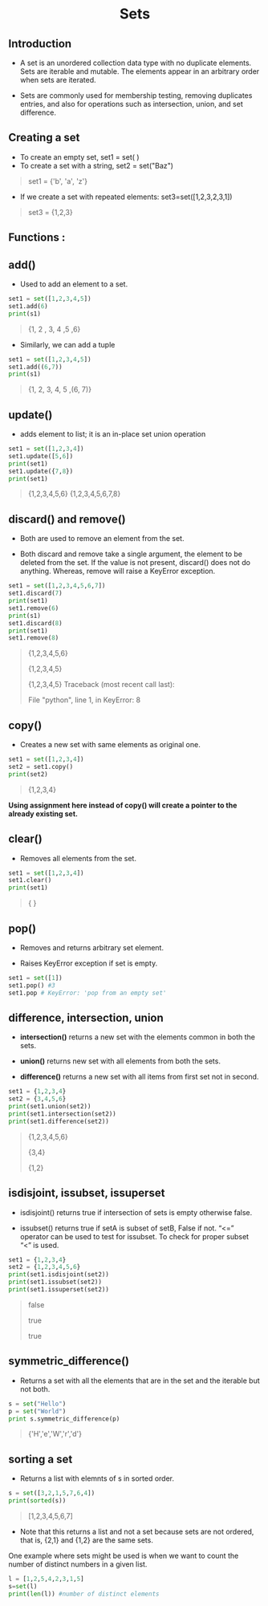 <h1 align="center">Sets</h1>

## Introduction

- A set is an unordered collection data type with no duplicate elements. Sets are iterable and mutable. The elements appear in an arbitrary order when sets are iterated.

- Sets are commonly used for membership testing, removing duplicates entries, and also for operations such as intersection, union, and set difference.

## Creating a set
- To create an empty set, set1 = set( )
- To create a set with a string, set2 = set("Baz")
> set1 = {'b', 'a', 'z'}
- If we create a set with repeated elements: set3=set([1,2,3,2,3,1])
> set3 = {1,2,3}
## Functions :
<!--
| <center>Method name</center> | <center>Exlpanation</center> | <center>Use</center> |
|----|:---|:---|
| **append** | Adds a new item to the end of the list | list.append(item) |
| **insert** |Inserts element at ith position in list | list.insert(i, item) |
| **pop** | Pop and return the last item from the list | list.pop() |
| **pop** | Pop and return the ith item from the list| list.pop(i) |
| **sort** | Modifies a list to be sorted | list.sort() |
| **reverse** | Modifies a list to be in reverse order | list.reverse() |
| **del** |Deletes element in ith position | del l[i] |
| **index**|Returns index of first occurrence of item | list.index(item) |
| **count** |Returns number of occurrences of item | list.count(item) |
| **remove** |Deletes element in ith position | list.remove(item) |
| **extend** |Adds second list to end of first list | l1.extend(l2) | -->

## add()

- Used to add an element to a set.
```Python
set1 = set([1,2,3,4,5])
set1.add(6)
print(s1)
```
> {1, 2 , 3, 4 ,5 ,6}

- Similarly, we can add a tuple
```Python
set1 = set([1,2,3,4,5])
set1.add((6,7))
print(s1)
```
> {1, 2, 3, 4, 5 ,(6, 7)}

## update()
- adds element to list; it is an in-place set union operation
```python
set1 = set([1,2,3,4])
set1.update([5,6])
print(set1)
set1.update({7,8})
print(set1)
```
>{1,2,3,4,5,6}
>{1,2,3,4,5,6,7,8}

## discard() and remove()

- Both are used to remove an element from the set.

- Both discard and remove take a single argument, the element to be deleted from the set. If the value is not present, discard() does not do anything. Whereas, remove will raise a KeyError exception.
```Python
set1 = set([1,2,3,4,5,6,7])
set1.discard(7)
print(set1)
set1.remove(6)
print(s1)
set1.discard(8)
print(set1)
set1.remove(8)
```
> {1,2,3,4,5,6}
>
> {1,2,3,4,5}
>
>{1,2,3,4,5}
 Traceback (most recent call last):
>
>   File "python", line 1, in <module>
KeyError: 8

## copy()

- Creates a new set with same elements as original one.
```python
set1 = set([1,2,3,4])
set2 = set1.copy()
print(set2)
```
> {1,2,3,4}

**Using assignment here instead of copy() will create a pointer to the already existing set.**

## clear()
- Removes all elements from the set.
```python
set1 = set([1,2,3,4])
set1.clear()
print(set1)
```
> { }

## pop()
- Removes and returns arbitrary set element.

- Raises KeyError exception if set is empty.
```python
set1 = set([1])
set1.pop() #3
set1.pop # KeyError: 'pop from an empty set'
```

## difference, intersection, union

- **intersection()** returns a new set with the elements common in both the sets.

- **union()** returns new set with all elements from both the sets.

- **difference()** returns a new set with all items from first set not in second.
```python
set1 = {1,2,3,4}
set2 = {3,4,5,6}
print(set1.union(set2))
print(set1.intersection(set2))
print(set1.difference(set2))
```
> {1,2,3,4,5,6}
>
> {3,4}
>
> {1,2}

## isdisjoint, issubset, issuperset

- isdisjoint() returns true if intersection of sets is empty otherwise false.

- issubset() returns true if setA is subset of setB, False if not. “<=” operator can be used to test for issubset. To check for proper subset “<” is used.
```python
set1 = {1,2,3,4}
set2 = {1,2,3,4,5,6}
print(set1.isdisjoint(set2))
print(set1.issubset(set2))
print(set1.issuperset(set2))
```
>false
>
>true
>
>true

## symmetric_difference()

- Returns a set with all the elements that are in the set and the iterable but not both.
```python
s = set("Hello")
p = set("World")
print s.symmetric_difference(p)
```
>{'H','e','W','r','d'}

## sorting a set
- Returns a list with elemnts of s in sorted order.
```python
s = set([3,2,1,5,7,6,4])
print(sorted(s))
```
> [1,2,3,4,5,6,7]
- Note that this returns a list and not a set because sets are not ordered, that is, {2,1} and {1,2} are the same sets.


One example where sets might be used is when we want to count the number of distinct numbers in a given list.
```python
l = [1,2,5,4,2,3,1,5]
s=set(l)
print(len(l)) #number of distinct elements
```
